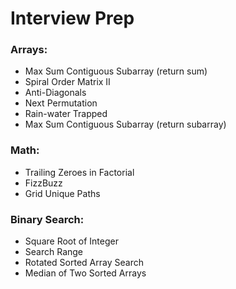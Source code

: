 # Interview Prep
<h3> Arrays: </h3>
<ul>
    <li> Max Sum Contiguous Subarray (return sum) </li>
    <li> Spiral Order Matrix II </li>
    <li> Anti-Diagonals </li>
    <li> Next Permutation </li>
    <li> Rain-water Trapped </li>
    <li> Max Sum Contiguous Subarray (return subarray) </li>
</ul>

<h3> Math: </h3>
<ul>
    <li> Trailing Zeroes in Factorial </li>
    <li> FizzBuzz </li>
    <li> Grid Unique Paths </li>
</ul>


<h3> Binary Search: </h3>
<ul>
    <li> Square Root of Integer </li>
    <li> Search Range </li>
    <li> Rotated Sorted Array Search </li>
    <li> Median of Two Sorted Arrays </li>
</ul>
